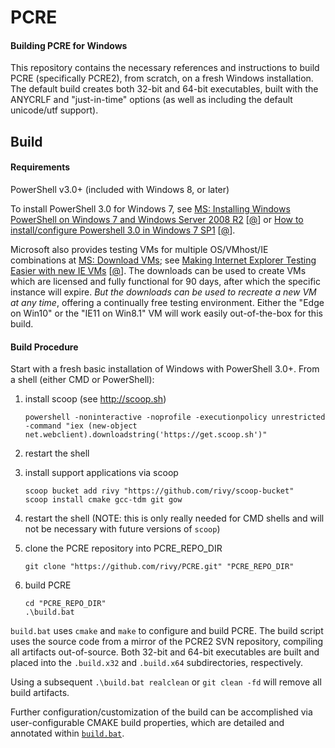 # PCRE

#### Building PCRE for Windows

This repository contains the necessary references and instructions to build PCRE (specifically PCRE2), from scratch, on a fresh Windows installation. The default build creates both 32-bit and 64-bit executables, built with the ANYCRLF and "just-in-time" options (as well as including the default unicode/utf support).

## Build

#### Requirements

PowerShell v3.0+ (included with Windows 8, or later)

To install PowerShell 3.0 for Windows 7, see [MS: Installing Windows PowerShell on Windows 7 and Windows Server 2008 R2](https://technet.microsoft.com/en-us/library/hh847837.aspx?f=255&MSPPError=-2147217396#BKMK_InstallingOnWindows7andWindowsServer2008R2) [[@](https://archive.is/DYvcd)] or [How to install/configure Powershell 3.0 in Windows 7 SP1](http://www.everonit.com/techtips/techtips/how-to-installconfigure-powershell-3-0-in-windows-7-sp1/) [[@](https://archive.is/UjaUC)].

Microsoft also provides testing VMs for multiple OS/VMhost/IE combinations at [MS: Download VMs](http://dev.modern.ie/tools/vms/windows/); see [Making Internet Explorer Testing Easier with new IE VMs](http://blog.reybango.com/2013/02/04/making-internet-explorer-testing-easier-with-new-ie-vms/) [[@](https://archive.is/kwJBs)]. The downloads can be used to create VMs which are licensed and fully functional for 90 days, after which the specific instance will expire. *But the downloads can be used to recreate a new VM at any time*, offering a continually free testing environment. Either the "Edge on Win10" or the "IE11 on Win8.1" VM will work easily out-of-the-box for this build.

#### Build Procedure

Start with a fresh basic installation of Windows with PowerShell 3.0+. From a shell (either CMD or PowerShell):

1. install scoop (see http://scoop.sh)

    ```
    powershell -noninteractive -noprofile -executionpolicy unrestricted -command "iex (new-object net.webclient).downloadstring('https://get.scoop.sh')"
    ```

2. restart the shell
3. install support applications via scoop

    ```
    scoop bucket add rivy "https://github.com/rivy/scoop-bucket"
    scoop install cmake gcc-tdm git gow
    ```

4. restart the shell (NOTE: this is only really needed for CMD shells and will not be necessary with future versions of `scoop`)
5. clone the PCRE repository into PCRE_REPO_DIR

    ```
    git clone "https://github.com/rivy/PCRE.git" "PCRE_REPO_DIR"
    ```

6. build PCRE

    ```
    cd "PCRE_REPO_DIR"
    .\build.bat
    ```

`build.bat` uses `cmake` and `make` to configure and build PCRE. The build script uses the source code from a mirror of the PCRE2 SVN repository, compiling all artifacts out-of-source. Both 32-bit and 64-bit executables are built and placed into the `.build.x32` and `.build.x64` subdirectories, respectively.

Using a subsequent `.\build.bat realclean` or `git clean -fd` will remove all build artifacts.

Further configuration/customization of the build can be accomplished via user-configurable CMAKE build properties, which are detailed and annotated within [`build.bat`](https://github.com/rivy/pcre/blob/master/build.bat).
